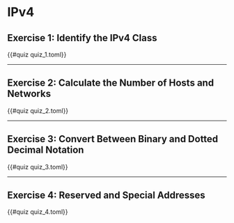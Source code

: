 # IPv4



## Exercise 1: Identify the IPv4 Class


{{#quiz quiz_1.toml}}

---

## Exercise 2: Calculate the Number of Hosts and Networks

{{#quiz quiz_2.toml}}

---

## Exercise 3: Convert Between Binary and Dotted Decimal Notation

{{#quiz quiz_3.toml}}


---

## Exercise 4: Reserved and Special Addresses

{{#quiz quiz_4.toml}}